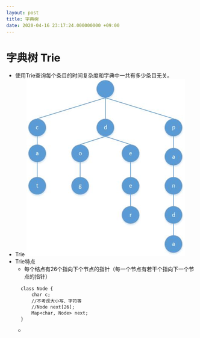 ```yaml
---
layout: post
title: 字典树
date: 2020-04-16 23:17:24.000000000 +09:00
---
```


# 字典树 Trie
   + 使用Trie查询每个条目的时间复杂度和字典中一共有多少条目无关。
   + Trie
   ![avatar](/assets/images/trie.jpg)<br>
   + Trie特点
      + 每个结点有26个指向下个节点的指针（每一个节点有若干个指向下一个节点的指针）
      ```
        class Node {
            char c;
            //不考虑大小写、字符等
            //Node next[26];
            Map<char, Node> next;
        }
      ```
      + 